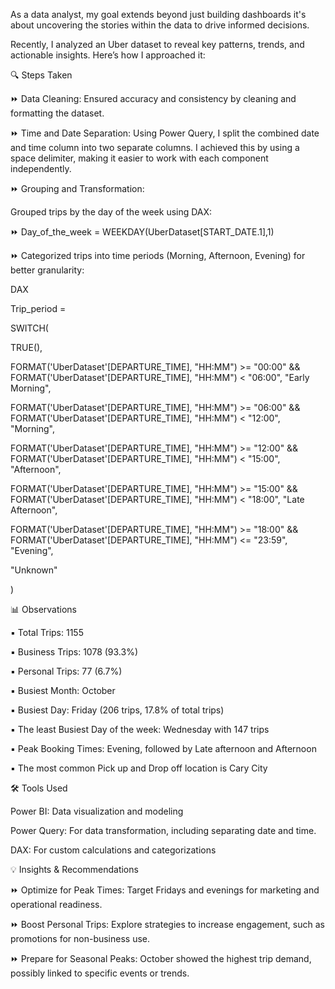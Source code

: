 As a data analyst, my goal extends beyond just building dashboards it's about uncovering the stories within the data to drive informed decisions.

Recently, I analyzed an Uber dataset to reveal key patterns, trends, and actionable insights. Here’s how I approached it:



🔍 Steps Taken

⏩ Data Cleaning: Ensured accuracy and consistency by cleaning and formatting the dataset.



⏩ Time and Date Separation: Using Power Query, I split the combined date and time column into two separate columns. I achieved this by using a space delimiter, making it easier to work with each component independently.



⏩ Grouping and Transformation:



Grouped trips by the day of the week using DAX:



 ⏩ Day_of_the_week = WEEKDAY(UberDataset[START_DATE.1],1)



⏩ Categorized trips into time periods (Morning, Afternoon, Evening) for better granularity:



DAX

Trip_period = 

SWITCH( 

   TRUE(), 

   FORMAT('UberDataset'[DEPARTURE_TIME], "HH:MM") >= "00:00" && FORMAT('UberDataset'[DEPARTURE_TIME], "HH:MM") < "06:00", "Early Morning", 

   FORMAT('UberDataset'[DEPARTURE_TIME], "HH:MM") >= "06:00" && FORMAT('UberDataset'[DEPARTURE_TIME], "HH:MM") < "12:00", "Morning", 

   FORMAT('UberDataset'[DEPARTURE_TIME], "HH:MM") >= "12:00" && FORMAT('UberDataset'[DEPARTURE_TIME], "HH:MM") < "15:00", "Afternoon", 

   FORMAT('UberDataset'[DEPARTURE_TIME], "HH:MM") >= "15:00" && FORMAT('UberDataset'[DEPARTURE_TIME], "HH:MM") < "18:00", "Late Afternoon", 

   FORMAT('UberDataset'[DEPARTURE_TIME], "HH:MM") >= "18:00" && FORMAT('UberDataset'[DEPARTURE_TIME], "HH:MM") <= "23:59", "Evening", 

   "Unknown" 

) 



📊 Observations 



▪️ Total Trips: 1155

▪️ Business Trips: 1078 (93.3%)

▪️ Personal Trips: 77 (6.7%)

▪️ Busiest Month: October

▪️ Busiest Day: Friday (206 trips, 17.8% of total trips)

▪️ The least Busiest Day of the week: Wednesday with 147 trips

▪️ Peak Booking Times: Evening, followed by Late afternoon and Afternoon

▪️ The most common Pick up and Drop off location is Cary City



🛠️ Tools Used

Power BI: Data visualization and modeling

Power Query: For data transformation, including separating date and time.

DAX: For custom calculations and categorizations



💡 Insights & Recommendations



⏩ Optimize for Peak Times: Target Fridays and evenings for marketing and operational readiness.

⏩ Boost Personal Trips: Explore strategies to increase engagement, such as promotions for non-business use.

⏩ Prepare for Seasonal Peaks: October showed the highest trip demand, possibly linked to specific events or trends.
